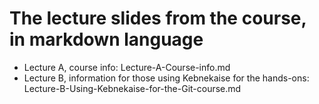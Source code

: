 # The lecture slides from the course, in markdown language

* Lecture A, course info: Lecture-A-Course-info.md
* Lecture B, information for those using Kebnekaise for the hands-ons: Lecture-B-Using-Kebnekaise-for-the-Git-course.md
